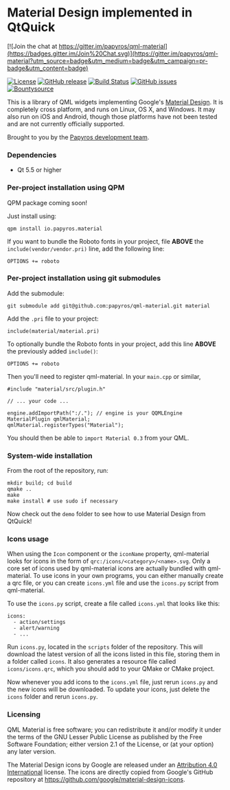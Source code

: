 Material Design implemented in QtQuick
======================================

[![Join the chat at https://gitter.im/papyros/qml-material](https://badges.gitter.im/Join%20Chat.svg)](https://gitter.im/papyros/qml-material?utm_source=badge&utm_medium=badge&utm_campaign=pr-badge&utm_content=badge)

[![License](https://img.shields.io/badge/license-LGPLv2.1%2B-blue.svg)](http://www.gnu.org/licenses/old-licenses/lgpl-2.1.html)
[![GitHub release](https://img.shields.io/github/release/papyros/qml-material.svg)](https://github.com/papyros/qml-material)
[![Build Status](https://travis-ci.org/papyros/qml-material.svg?branch=develop)](https://travis-ci.org/papyros/qml-material)
[![GitHub issues](https://img.shields.io/github/issues/papyros/qml-material.svg)](https://github.com/papyros/qml-material/issues)
[![Bountysource](https://img.shields.io/bountysource/team/papyros/activity.svg)](https://www.bountysource.com/teams/papyros)

This is a library of QML widgets implementing Google's [Material Design](https://www.google.com/design/spec). It is completely cross platform, and runs on Linux, OS X, and Windows. It may also run on iOS and Android, though those platforms have not been tested and are not currently officially supported.

Brought to you by the [Papyros development team](https://github.com/papyros/qml-material/graphs/contributors).

### Dependencies

 * Qt 5.5 or higher

### Per-project installation using QPM

QPM package coming soon!

Just install using:

    qpm install io.papyros.material

If you want to bundle the Roboto fonts in your project, file **ABOVE** the `include(vendor/vendor.pri)` line, add the following line:

    OPTIONS += roboto

### Per-project installation using git submodules

Add the submodule:

    git submodule add git@github.com:papyros/qml-material.git material

Add the `.pri` file to your project:

    include(material/material.pri)

To optionally bundle the Roboto fonts in your project, add this line **ABOVE** the previously added `include()`:

    OPTIONS += roboto

Then you'll need to register qml-material. In your `main.cpp` or similar,

    #include "material/src/plugin.h"

    // ... your code ...

    engine.addImportPath(":/."); // engine is your QQMLEngine
    MaterialPlugin qmlMaterial;
    qmlMaterial.registerTypes("Material");

You should then be able to `import Material 0.3` from your QML.

### System-wide installation

From the root of the repository, run:

    mkdir build; cd build
    qmake ..
    make
    make install # use sudo if necessary

Now check out the `demo` folder to see how to use Material Design from QtQuick!

### Icons usage

When using the `Icon` component or the `iconName` property, qml-material looks for icons in the form of `qrc:/icons/<category>/<name>.svg`. Only a core set of icons used by qml-material icons are actually bundled with qml-material. To use icons in your own programs, you can either manually create a qrc file, or you can create `icons.yml` file and use the `icons.py` script from qml-material.

To use the `icons.py` script, create a file called `icons.yml` that looks like this:

    icons:
      - action/settings
      - alert/warning
      - ...

Run `icons.py`, located in the `scripts` folder of the repository. This will download the latest version of all the icons listed in this file, storing them in a folder called `icons`. It also generates a resource file called `icons/icons.qrc`, which you should add to your QMake or CMake project.

Now whenever you add icons to the `icons.yml` file, just rerun `icons.py` and the new icons will be downloaded. To update your icons, just delete the `icons` folder and rerun `icons.py`.

### Licensing

QML Material is free software; you can redistribute it and/or modify it under the terms of the GNU Lesser Public License as published by the Free Software Foundation; either version 2.1 of the License, or (at your option) any later version.

The Material Design icons by Google are released under an [Attribution 4.0 International](http://creativecommons.org/licenses/by/4.0/) license. The icons are directly copied from Google's GitHub repository at https://github.com/google/material-design-icons.
